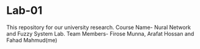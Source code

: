 # Lab-01
This repository for our university research. Course Name- Nural Network and Fuzzy System Lab. Team Members- Firose Munna, Arafat Hossan and Fahad Mahmud(me)
